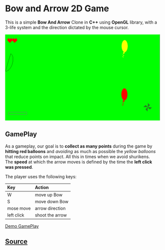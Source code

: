 # Bow and Arrow 2D Game

This is a simple **Bow And Arrow** Clone in **C++** using **OpenGL** library, with a 3-life system and the direction dictated by the mouse cursor.

![](https://github.com/CristiSandu/BowAndArrow2D/blob/main/IMG/B%26A.PNG)

## GamePlay

As a gameplay, our goal is to **collect as many points** during the game by **hitting red balloons** and _avoiding_ as much as possible the _yellow balloons_ that reduce points on impact. All this in times when we avoid shurikens.  
The **speed** at which the arrow moves is defined by the time the **left click was pressed**.

The player uses the following keys:

| Key        | Action          |
| :--------- | :-------------- |
| W          | move up Bow     |
| S          | move down Bow   |
| mose move  | arrow direction |
| left click | shoot the arrow |

[Demo GamePlay](https://youtu.be/gR7sjpT8Glk)

## [Source](https://github.com/CristiSandu/BowAndArrow2D/tree/main/Source/Laboratoare/Tema1)
